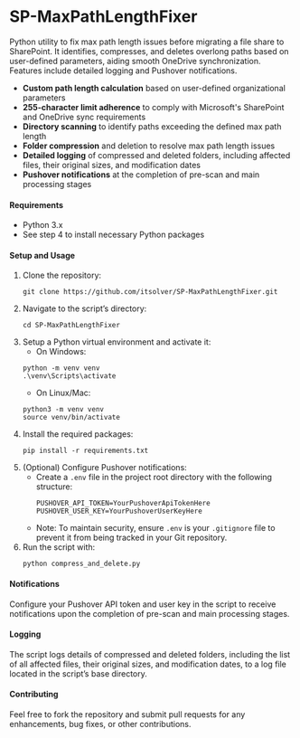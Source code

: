 # SP-MaxPathLengthFixer

Python utility to fix max path length issues before migrating a file share to SharePoint. It identifies, compresses, and deletes overlong paths based on user-defined parameters, aiding smooth OneDrive synchronization. Features include detailed logging and Pushover notifications.

- **Custom path length calculation** based on user-defined organizational parameters
- **255-character limit adherence** to comply with Microsoft's SharePoint and OneDrive sync requirements
- **Directory scanning** to identify paths exceeding the defined max path length
- **Folder compression** and deletion to resolve max path length issues
- **Detailed logging** of compressed and deleted folders, including affected files, their original sizes, and modification dates
- **Pushover notifications** at the completion of pre-scan and main processing stages

#### Requirements
- Python 3.x
- See step 4 to install necessary Python packages

#### Setup and Usage
1. Clone the repository:
   ```
   git clone https://github.com/itsolver/SP-MaxPathLengthFixer.git
   ```
2. Navigate to the script’s directory:
   ```
   cd SP-MaxPathLengthFixer
   ```
3. Setup a Python virtual environment and activate it:
   - On Windows:
   ```
   python -m venv venv
   .\venv\Scripts\activate
   ```
   - On Linux/Mac:
   ```
   python3 -m venv venv
   source venv/bin/activate
   ```
4. Install the required packages:
   ```
   pip install -r requirements.txt
   ```
5. (Optional) Configure Pushover notifications:
   - Create a `.env` file in the project root directory with the following structure:
      ```
      PUSHOVER_API_TOKEN=YourPushoverApiTokenHere
      PUSHOVER_USER_KEY=YourPushoverUserKeyHere
      ```
   - Note: To maintain security, ensure `.env` is your `.gitignore` file to prevent it from being tracked in your Git repository.
6. Run the script with:
   ```
   python compress_and_delete.py
   ```
   
#### Notifications
Configure your Pushover API token and user key in the script to receive notifications upon the completion of pre-scan and main processing stages.

#### Logging
The script logs details of compressed and deleted folders, including the list of all affected files, their original sizes, and modification dates, to a log file located in the script’s base directory.

#### Contributing
Feel free to fork the repository and submit pull requests for any enhancements, bug fixes, or other contributions.

